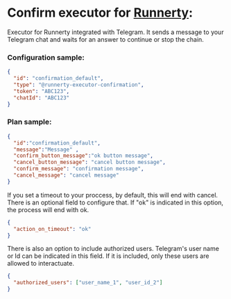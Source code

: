 # Confirm executor for [Runnerty]:

Executor for Runnerty integrated with Telegram. It sends a message to your Telegram chat and waits for an answer to continue or stop the chain. 

### Configuration sample:
```json
{
  "id": "confirmation_default",
  "type": "@runnerty-executor-confirmation",
  "token": "ABC123",
  "chatId": "ABC123"
}
```

### Plan sample:
```json
{
  "id":"confirmation_default",
  "message":"Message" ,
  "confirm_button_message":"ok button message",
  "cancel_button_message": "cancel button message",
  "confirm_message": "confirmation message",
  "cancel_message": "cancel message"
}
```

If you set a timeout to your proccess, by default, this will end with cancel. There is an optional field to configure that. If "ok" is indicated in this option, the process will end with ok.

```json
{
  "action_on_timeout": "ok"
}
```

There is also an option to include authorized users. Telegram's user name or Id can be indicated in this field. If it is included, only these users are allowed to interactuate.

```json
{
  "authorized_users": ["user_name_1", "user_id_2"]
}
```

[Runnerty]: http://www.runnerty.io